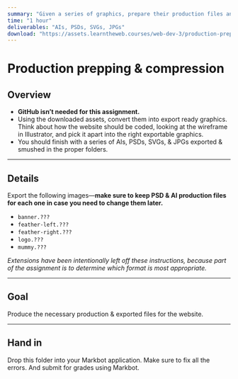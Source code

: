 ```yaml
---
summary: "Given a series of graphics, prepare their production files and export them properly for the web."
time: "1 hour"
deliverables: "AIs, PSDs, SVGs, JPGs"
download: "https://assets.learntheweb.courses/web-dev-3/production-prepping-compression-download.zip"
---
```


# Production prepping & compression

## Overview

- **GitHub isn’t needed for this assignment.**
- Using the downloaded assets, convert them into export ready graphics.
  Think about how the website should be coded, looking at the wireframe in Illustrator, and pick it apart into the right exportable graphics.
- You should finish with a series of AIs, PSDs, SVGs, & JPGs exported & smushed in the proper folders.

---

## Details

Export the following images—**make sure to keep PSD & AI production files for each one in case you need to change them later.**

- `banner.???`
- `feather-left.???`
- `feather-right.???`
- `logo.???`
- `mummy.???`

*Extensions have been intentionally left off these instructions, because part of the assignment is to determine which format is most appropriate.*

---

## Goal

Produce the necessary production & exported files for the website.

---

## Hand in

Drop this folder into your Markbot application. Make sure to fix all the errors. And submit for grades using Markbot.
